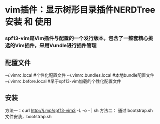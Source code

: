 # vim插件：显示树形目录插件NERDTree安装 和 使用
### spf13-vim是Vim插件与配置的一个发行版本，包含了一整套精心挑选的Vim插件，采用Vundle进行插件管理
## 配置文件
  ~/.vimrc.local               #个性化配置文件
  ~/.vimrc.bundles.local       #本地bundle配置文件        
  ~/.vimrc.before.local        #早于spf13-vim加载的个性化配置文件
## 安装
  方法一：curl http://j.mp/spf13-vim3 -L -o - | sh
  方法二： 通过 bootstrap.sh 文件安装，bootstrap.sh
